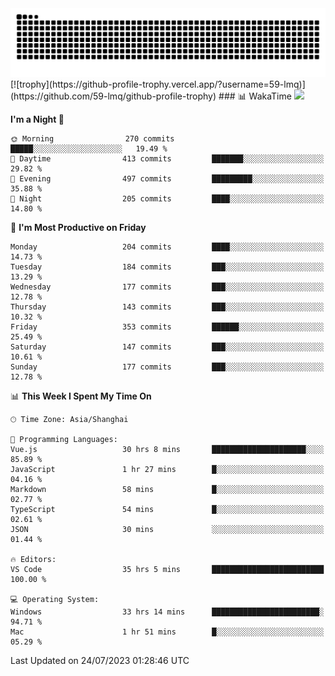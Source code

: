 
<!--
**59-lmq/59-lmq** is a ✨ _special_ ✨ repository because its `README.md` (this file) appears on your GitHub profile.

Here are some ideas to get you started:

- 🔭 I’m currently working on ...
- 🌱 I’m currently learning ...
- 👯 I’m looking to collaborate on ...
- 🤔 I’m looking for help with ...
- 💬 Ask me about ...
- 📫 How to reach me: ...
- 😄 Pronouns: ...
- ⚡ Fun fact: ...

<picture>
  <source media="(prefers-color-scheme: dark)" srcset="https//raw.githubusercontent.com/59-lmq/59-lmq/output/github-contribution-grid-snake-dark.svg">
  <source media="(prefers-color-scheme: light)" srcset="https//raw.githubusercontent.com/59-lmq/59-lmq/output/github-contribution-grid-snake.svg">
  <img alt="github contribution grid snake animation" src="https://raw.githubusercontent.com/59-lmq/59-lmq/output/github-contribution-grid-snake.svg">
</picture>
-->

<picture>
  <source media="(prefers-color-scheme: dark)" srcset="https://raw.githubusercontent.com/59-lmq/59-lmq/output/github-contribution-grid-snake-dark.svg">
  <source media="(prefers-color-scheme: light)" srcset="https://raw.githubusercontent.com/59-lmq/59-lmq/output/github-contribution-grid-snake.svg">
  <img alt="github contribution grid snake animation" src="https://raw.githubusercontent.com/59-lmq/59-lmq/output/github-contribution-grid-snake.svg">
</picture>
[![trophy](https://github-profile-trophy.vercel.app/?username=59-lmq)](https://github.com/59-lmq/github-profile-trophy)
<!-- wakatime 统计 -->
### 📊 WakaTime

<picture>
  <source
    srcset="https://github-readme-stats.vercel.app/api/wakatime?username=59-lmq&layout=compact&text_color=f0f6fc&bg_color=00000000&hide_border=true&hide_title=true"
    media="(prefers-color-scheme: dark)"
  />
  <source
    srcset="https://github-readme-stats.vercel.app/api/wakatime?username=59-lmq&layout=compact&text_color=1f2328&bg_color=00000000&hide_border=true&hide_title=true"
    media="(prefers-color-scheme: light), (prefers-color-scheme: no-preference)"
  />
  <img src="https://github-readme-stats.vercel.app/api/wakatime?username=59-lmq&layout=compact&text_color=f0f6fc&bg_color=00000000&hide_border=true&hide_title=true" />
</picture>

</td></tr>

<tr><td>

<!--START_SECTION:waka-->
**I'm a Night 🦉** 

```text
🌞 Morning                270 commits         █████░░░░░░░░░░░░░░░░░░░░   19.49 % 
🌆 Daytime                413 commits         ███████░░░░░░░░░░░░░░░░░░   29.82 % 
🌃 Evening                497 commits         █████████░░░░░░░░░░░░░░░░   35.88 % 
🌙 Night                  205 commits         ████░░░░░░░░░░░░░░░░░░░░░   14.80 % 
```
📅 **I'm Most Productive on Friday** 

```text
Monday                   204 commits         ████░░░░░░░░░░░░░░░░░░░░░   14.73 % 
Tuesday                  184 commits         ███░░░░░░░░░░░░░░░░░░░░░░   13.29 % 
Wednesday                177 commits         ███░░░░░░░░░░░░░░░░░░░░░░   12.78 % 
Thursday                 143 commits         ███░░░░░░░░░░░░░░░░░░░░░░   10.32 % 
Friday                   353 commits         ██████░░░░░░░░░░░░░░░░░░░   25.49 % 
Saturday                 147 commits         ███░░░░░░░░░░░░░░░░░░░░░░   10.61 % 
Sunday                   177 commits         ███░░░░░░░░░░░░░░░░░░░░░░   12.78 % 
```


📊 **This Week I Spent My Time On** 

```text
🕑︎ Time Zone: Asia/Shanghai

💬 Programming Languages: 
Vue.js                   30 hrs 8 mins       █████████████████████░░░░   85.89 % 
JavaScript               1 hr 27 mins        █░░░░░░░░░░░░░░░░░░░░░░░░   04.16 % 
Markdown                 58 mins             █░░░░░░░░░░░░░░░░░░░░░░░░   02.77 % 
TypeScript               54 mins             █░░░░░░░░░░░░░░░░░░░░░░░░   02.61 % 
JSON                     30 mins             ░░░░░░░░░░░░░░░░░░░░░░░░░   01.44 % 

🔥 Editors: 
VS Code                  35 hrs 5 mins       █████████████████████████   100.00 % 

💻 Operating System: 
Windows                  33 hrs 14 mins      ████████████████████████░   94.71 % 
Mac                      1 hr 51 mins        █░░░░░░░░░░░░░░░░░░░░░░░░   05.29 % 
```


 Last Updated on 24/07/2023 01:28:46 UTC
<!--END_SECTION:waka-->
  
</td></tr>
</table>
